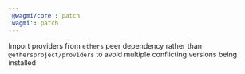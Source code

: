 ```yaml
---
'@wagmi/core': patch
'wagmi': patch
---
```


Import providers from `ethers` peer dependency rather than `@ethersproject/providers` to avoid multiple conflicting versions being installed

